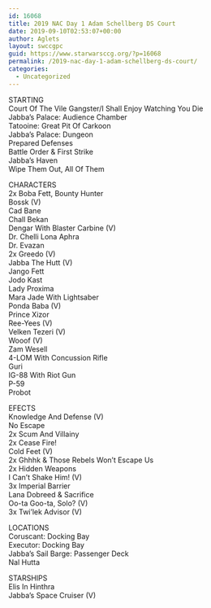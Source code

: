 ```yaml
---
id: 16068
title: 2019 NAC Day 1 Adam Schellberg DS Court
date: 2019-09-10T02:53:07+00:00
author: Aglets
layout: swccgpc
guid: https://www.starwarsccg.org/?p=16068
permalink: /2019-nac-day-1-adam-schellberg-ds-court/
categories:
  - Uncategorized
---
```

STARTING  
Court Of The Vile Gangster/I Shall Enjoy Watching You Die  
Jabba&#8217;s Palace: Audience Chamber  
Tatooine: Great Pit Of Carkoon  
Jabba&#8217;s Palace: Dungeon  
Prepared Defenses  
Battle Order & First Strike  
Jabba&#8217;s Haven  
Wipe Them Out, All Of Them

CHARACTERS  
2x Boba Fett, Bounty Hunter  
Bossk (V)  
Cad Bane  
Chall Bekan  
Dengar With Blaster Carbine (V)  
Dr. Chelli Lona Aphra  
Dr. Evazan  
2x Greedo (V)  
Jabba The Hutt (V)  
Jango Fett  
Jodo Kast  
Lady Proxima  
Mara Jade With Lightsaber  
Ponda Baba (V)  
Prince Xizor  
Ree-Yees (V)  
Velken Tezeri (V)  
Wooof (V)  
Zam Wesell  
4-LOM With Concussion Rifle  
Guri  
IG-88 With Riot Gun  
P-59  
Probot

EFECTS  
Knowledge And Defense (V)  
No Escape  
2x Scum And Villainy  
2x Cease Fire!  
Cold Feet (V)  
2x Ghhhk & Those Rebels Won&#8217;t Escape Us  
2x Hidden Weapons  
I Can&#8217;t Shake Him! (V)  
3x Imperial Barrier  
Lana Dobreed & Sacrifice  
Oo-ta Goo-ta, Solo? (V)  
3x Twi&#8217;lek Advisor (V)

LOCATIONS  
Coruscant: Docking Bay  
Executor: Docking Bay  
Jabba&#8217;s Sail Barge: Passenger Deck  
Nal Hutta

STARSHIPS  
Elis In Hinthra  
Jabba&#8217;s Space Cruiser (V)